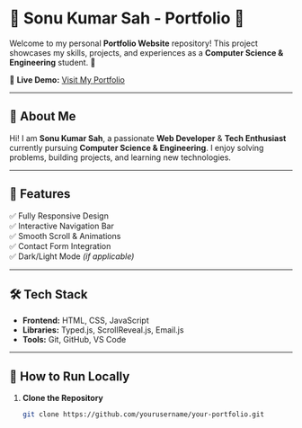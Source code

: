 # 🌟 Sonu Kumar Sah - Portfolio 🌟

Welcome to my personal **Portfolio Website** repository! This project showcases my skills, projects, and experiences as a **Computer Science & Engineering** student. 🚀  

🔗 **Live Demo:** [Visit My Portfolio]( https://sonukumar112.github.io/Portfolio/)

---

## 📜 **About Me**
Hi! I am **Sonu Kumar Sah**, a passionate **Web Developer** & **Tech Enthusiast** currently pursuing **Computer Science & Engineering**. I enjoy solving problems, building projects, and learning new technologies.  

---

## 🎨 **Features**
✅ Fully Responsive Design  
✅ Interactive Navigation Bar  
✅ Smooth Scroll & Animations  
✅ Contact Form Integration  
✅ Dark/Light Mode *(if applicable)*  

---

## 🛠️ **Tech Stack**
- **Frontend:** HTML, CSS, JavaScript  
- **Libraries:** Typed.js, ScrollReveal.js, Email.js  
- **Tools:** Git, GitHub, VS Code  

---

## 🚀 **How to Run Locally**
1. **Clone the Repository**
   ```sh
   git clone https://github.com/yourusername/your-portfolio.git
